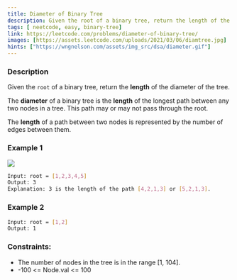 ```yaml
---
title: Diameter of Binary Tree
description: Given the root of a binary tree, return the length of the diameter of the tree.
tags: [ neetcode, easy, binary-tree]
link: https://leetcode.com/problems/diameter-of-binary-tree/
images: [https://assets.leetcode.com/uploads/2021/03/06/diamtree.jpg]
hints: ["https://wngnelson.com/assets/img_src/dsa/diameter.gif"]
---
```


### Description

Given the `root` of a binary tree, return the **length** of the diameter of the tree.

The **diameter** of a binary tree is the **length** of the longest path between any two nodes in a tree. This path may or may not pass through the root.

The **length** of a path between two nodes is represented by the number of edges between them.

### Example 1

![](https://assets.leetcode.com/uploads/2021/03/06/diamtree.jpg)

```bash
Input: root = [1,2,3,4,5]
Output: 3
Explanation: 3 is the length of the path [4,2,1,3] or [5,2,1,3].
```

### Example 2

```bash
Input: root = [1,2]
Output: 1
```

### Constraints:

- The number of nodes in the tree is in the range [1, 104]. 
- -100 <= Node.val <= 100